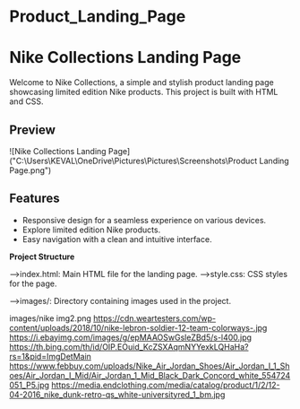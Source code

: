 # Product_Landing_Page

# Nike Collections Landing Page

Welcome to Nike Collections, a simple and stylish product landing page showcasing limited edition Nike products. This project is built with HTML and CSS.

## Preview

![Nike Collections Landing Page]("C:\Users\KEVAL\OneDrive\Pictures\Pictures\Screenshots\Product Landing Page.png")

## Features

- Responsive design for a seamless experience on various devices.
- Explore limited edition Nike products.
- Easy navigation with a clean and intuitive interface.

**Project Structure**

-->index.html: Main HTML file for the landing page.
-->style.css: CSS styles for the page.



-->images/: Directory containing images used in the project.

images/nike img2.png
https://cdn.weartesters.com/wp-content/uploads/2018/10/nike-lebron-soldier-12-team-colorways-.jpg
https://i.ebayimg.com/images/g/epMAAOSwGsleZBd5/s-l400.jpg
https://th.bing.com/th/id/OIP.EOuid_KcZSXAqmNYYexkLQHaHa?rs=1&pid=ImgDetMain
https://www.febbuy.com/uploads/Nike_Air_Jordan_Shoes/Air_Jordan_I_1_Shoes/Air_Jordan_I_Mid/Air_Jordan_1_Mid_Black_Dark_Concord_white_554724051_P5.jpg
https://media.endclothing.com/media/catalog/product/1/2/12-04-2016_nike_dunk-retro-qs_white-universityred_1_bm.jpg

